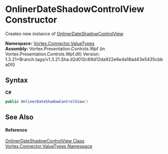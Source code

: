# OnlinerDateShadowControlView Constructor 
 

Creates new instance of <a href="T_Vortex_Connector_ValueTypes_OnlinerDateShadowControlView.md">OnlinerDateShadowControlView</a>

**Namespace:**&nbsp;<a href="N_Vortex_Connector_ValueTypes.md">Vortex.Connector.ValueTypes</a><br />**Assembly:**&nbsp;Vortex.Presentation.Controls.Wpf (in Vortex.Presentation.Controls.Wpf.dll) Version: 1.3.21+Branch.tags/v1.3.21.Sha.d2d012c69d12da922e6e4a18ad43e5435cbba0f0

## Syntax

**C#**<br />
``` C#
public OnlinerDateShadowControlView()
```


## See Also


#### Reference
<a href="T_Vortex_Connector_ValueTypes_OnlinerDateShadowControlView.md">OnlinerDateShadowControlView Class</a><br /><a href="N_Vortex_Connector_ValueTypes.md">Vortex.Connector.ValueTypes Namespace</a><br />